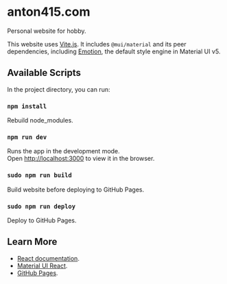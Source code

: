 # anton415.com
Personal website for hobby.


This website uses [Vite.js](https://github.com/vitejs/vite).
It includes `@mui/material` and its peer dependencies, including [Emotion](https://emotion.sh/docs/introduction), the default style engine in Material UI v5.


## Available Scripts

In the project directory, you can run:

### `npm install`

Rebuild node_modules.


### `npm run dev`

Runs the app in the development mode.<br>
Open [http://localhost:3000](http://localhost:3000) to view it in the browser.

### `sudo npm run build`

Build website before deploying to GitHub Pages.

### `sudo npm run deploy`

Deploy to GitHub Pages.


## Learn More

* [React documentation](https://reactjs.org/).
* [Material UI React](https://mui.com/).
* [GitHub Pages](https://pages.github.com/).